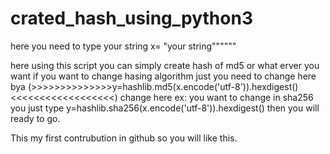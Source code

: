 # crated_hash_using_python3
here you need to type your string x= "your string""""""

here using this script you can simply create hash of md5 or what  erver you want if you want to change hasing algorithm just you need to change here bya (>>>>>>>>>>>>>>y=hashlib.md5(x.encode('utf-8')).hexdigest()<<<<<<<<<<<<<<<<<<)  change here ex: you want to change in sha256 you just type  y=hashlib.sha256(x.encode('utf-8')).hexdigest() then you will ready to go.

This my first contrubution in github so you will like this.
